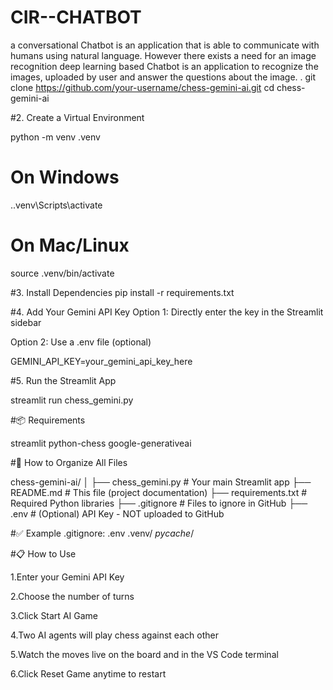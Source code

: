 # CIR--CHATBOT
 a conversational Chatbot is an application that is able to communicate with humans using natural language. However there exists a need for an image recognition deep learning based Chatbot is an application to recognize the images, uploaded by user and answer the questions about the image. 
.
git clone https://github.com/your-username/chess-gemini-ai.git
cd chess-gemini-ai

#2. Create a Virtual Environment

python -m venv .venv
# On Windows
.\.venv\Scripts\activate
# On Mac/Linux
source .venv/bin/activate


#3. Install Dependencies
pip install -r requirements.txt

#4. Add Your Gemini API Key
Option 1: Directly enter the key in the Streamlit sidebar

Option 2: Use a .env file (optional)

GEMINI_API_KEY=your_gemini_api_key_here

#5. Run the Streamlit App

streamlit run chess_gemini.py

#📦 Requirements

streamlit
python-chess
google-generativeai

#📁 How to Organize All Files

chess-gemini-ai/
│
├── chess_gemini.py         # Your main Streamlit app
├── README.md               # This file (project documentation)
├── requirements.txt        # Required Python libraries
├── .gitignore              # Files to ignore in GitHub
├── .env                    # (Optional) API Key - NOT uploaded to GitHub


#✅ Example .gitignore:
.env
.venv/
_pycache_/


#📋 How to Use

1.Enter your Gemini API Key

2.Choose the number of turns

3.Click Start AI Game

4.Two AI agents will play chess against each other

5.Watch the moves live on the board and in the VS Code terminal

6.Click Reset Game anytime to restart
